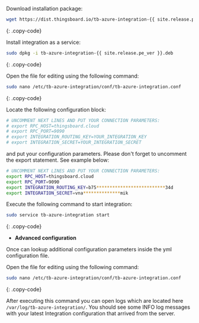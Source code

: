 Download installation package:

```bash
wget https://dist.thingsboard.io/tb-azure-integration-{{ site.release.pe_ver }}.deb
```
{: .copy-code}

Install integration as a service:

```bash
sudo dpkg -i tb-azure-integration-{{ site.release.pe_ver }}.deb
```
{: .copy-code}

Open the file for editing using the following command:

```bash 
sudo nano /etc/tb-azure-integration/conf/tb-azure-integration.conf
``` 
{: .copy-code}

Locate the following configuration block:

```bash
# UNCOMMENT NEXT LINES AND PUT YOUR CONNECTION PARAMETERS:
# export RPC_HOST=thingsboard.cloud
# export RPC_PORT=9090
# export INTEGRATION_ROUTING_KEY=YOUR_INTEGRATION_KEY
# export INTEGRATION_SECRET=YOUR_INTEGRATION_SECRET
```

and put your configuration parameters. Please don't forget to uncomment the export statement. See example below:

```bash
# UNCOMMENT NEXT LINES AND PUT YOUR CONNECTION PARAMETERS:
export RPC_HOST=thingsboard.cloud
export RPC_PORT=9090
export INTEGRATION_ROUTING_KEY=b75**************************34d
export INTEGRATION_SECRET=vna**************mik
```

Execute the following command to start integration:

```bash
sudo service tb-azure-integration start
```
{: .copy-code}

 - **Advanced configuration**

Once can lookup additional configuration parameters inside the yml configuration file.

Open the file for editing using the following command:

```bash 
sudo nano /etc/tb-azure-integration/conf/tb-azure-integration.conf
``` 
{: .copy-code} 

After executing this command you can open logs which are located here `/var/log/tb-azure-integration/`. 
You should see some INFO log messages with your latest Integration configuration that arrived from the server.
